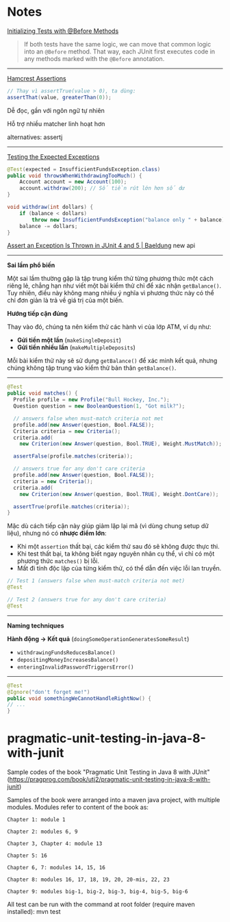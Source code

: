 # Notes

[Initializing Tests with @Before Methods](https://www.educative.io/courses/unit-testing-java8-junit/initializing-tests-with-before-methods)

> If both tests have the same logic, we can move that common logic into an `@Before` method. That way, each JUnit first executes code in any methods marked with the `@Before` annotation.

---
[Hamcrest Assertions](https://www.educative.io/courses/unit-testing-java8-junit/hamcrest-assertions)

```java
// Thay vì assertTrue(value > 0), ta dùng: 
assertThat(value, greaterThan(0));
```

Dễ đọc, gần với ngôn ngữ tự nhiên

Hỗ trợ nhiều matcher linh hoạt hơn

alternatives: assertj

---
[Testing the Expected Exceptions](https://www.educative.io/courses/unit-testing-java8-junit/testing-the-expected-exceptions)

```java
@Test(expected = InsufficientFundsException.class)
public void throwsWhenWithdrawingTooMuch() {
    Account account = new Account(100);
    account.withdraw(200); // Số tiền rút lớn hơn số dư
}

void withdraw(int dollars) {
    if (balance < dollars)
        throw new InsufficientFundsException("balance only " + balance);
    balance -= dollars;
}
```

[Assert an Exception Is Thrown in JUnit 4 and 5 | Baeldung](https://www.baeldung.com/junit-assert-exception) new api

---
**Sai lầm phổ biến**

Một sai lầm thường gặp là tập trung kiểm thử từng phương thức một cách riêng lẻ, chẳng hạn như viết một bài kiểm thử chỉ để xác nhận `getBalance()`. Tuy nhiên, điều này không mang nhiều ý nghĩa vì phương thức này có thể chỉ đơn giản là trả về giá trị của một biến.

**Hướng tiếp cận đúng**

Thay vào đó, chúng ta nên kiểm thử các hành vi của lớp ATM, ví dụ như:

- **Gửi tiền một lần** (`makeSingleDeposit`)
- **Gửi tiền nhiều lần** (`makeMultipleDeposits`)

Mỗi bài kiểm thử này sẽ sử dụng `getBalance()` để xác minh kết quả, nhưng chúng không tập trung vào kiểm thử bản thân `getBalance()`.

---
```java
@Test
public void matches() {
  Profile profile = new Profile("Bull Hockey, Inc.");
  Question question = new BooleanQuestion(1, "Got milk?");

  // answers false when must-match criteria not met
  profile.add(new Answer(question, Bool.FALSE));
  Criteria criteria = new Criteria();
  criteria.add(
    new Criterion(new Answer(question, Bool.TRUE), Weight.MustMatch));

  assertFalse(profile.matches(criteria));

  // answers true for any don't care criteria 
  profile.add(new Answer(question, Bool.FALSE));
  criteria = new Criteria();
  criteria.add(
    new Criterion(new Answer(question, Bool.TRUE), Weight.DontCare));

  assertTrue(profile.matches(criteria));
}
```

Mặc dù cách tiếp cận này giúp giảm lặp lại mã (vì dùng chung setup dữ liệu), nhưng nó có **nhược điểm lớn**:

- Khi một `assertion` thất bại, các kiểm thử sau đó sẽ không được thực thi.
- Khi test thất bại, ta không biết ngay nguyên nhân cụ thể, vì chỉ có một phương thức `matches()` bị lỗi.
- Mất đi tính độc lập của từng kiểm thử, có thể dẫn đến việc lỗi lan truyền.

```java
// Test 1 (answers false when must-match criteria not met)
@Test

// Test 2 (answers true for any don't care criteria)
@Test
```

---
**Naming techniques**

**Hành động → Kết quả** (`doingSomeOperationGeneratesSomeResult`)

- `withdrawingFundsReducesBalance()`
- `depositingMoneyIncreasesBalance()`
- `enteringInvalidPasswordTriggersError()`

---
```java
@Test
@Ignore("don't forget me!")
public void somethingWeCannotHandleRightNow() {
// ...
}
```

# pragmatic-unit-testing-in-java-8-with-junit
  Sample codes of the book "Pragmatic Unit Testing in Java 8 with JUnit" (https://pragprog.com/book/utj2/pragmatic-unit-testing-in-java-8-with-junit)
  
  
  Samples of the book were arranged into a maven java project, with multiple modules. Modules refer to content of the book as:

    Chapter 1: module 1
    
    Chapter 2: modules 6, 9
    
	Chapter 3, Chapter 4: module 13

    Chapter 5: 16

    Chapter 6, 7: modules 14, 15, 16
	
    Chapter 8: modules 16, 17, 18, 19, 20, 20-mis, 22, 23
	
    Chapter 9: modules big-1, big-2, big-3, big-4, big-5, big-6

  All test can be run with the command at root folder (require maven installed): mvn test
	